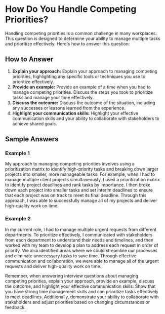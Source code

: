 How Do You Handle Competing Priorities?
============================================================

Handling competing priorities is a common challenge in many workplaces. This question is designed to determine your ability to manage multiple tasks and prioritize effectively. Here's how to answer this question:

How to Answer
-------------

1. **Explain your approach:** Explain your approach to managing competing priorities, highlighting any specific tools or techniques you use to prioritize effectively.
2. **Provide an example:** Provide an example of a time when you had to manage competing priorities. Discuss the steps you took to prioritize tasks and manage your time effectively.
3. **Discuss the outcome:** Discuss the outcome of the situation, including any successes or lessons learned from the experience.
4. **Highlight your communication skills:** Highlight your effective communication skills and your ability to collaborate with stakeholders to achieve shared goals.

Sample Answers
--------------

### Example 1

My approach to managing competing priorities involves using a prioritization matrix to identify high-priority tasks and breaking down larger projects into smaller, more manageable tasks. For example, when I had to manage multiple client projects simultaneously, I used a prioritization matrix to identify project deadlines and rank tasks by importance. I then broke down each project into smaller tasks and set interim deadlines to ensure that each project was on track to meet its final deadline. Through this approach, I was able to successfully manage all of my projects and deliver high-quality work on time.

### Example 2

In my current role, I had to manage multiple urgent requests from different departments. To prioritize effectively, I communicated with stakeholders from each department to understand their needs and timelines, and then worked with my team to develop a plan to address each request in order of priority. We also identified areas where we could streamline our processes and eliminate unnecessary tasks to save time. Through effective communication and collaboration, we were able to manage all of the urgent requests and deliver high-quality work on time.

Remember, when answering interview questions about managing competing priorities, explain your approach, provide an example, discuss the outcome, and highlight your effective communication skills. Show that you have strong time management skills and can prioritize tasks effectively to meet deadlines. Additionally, demonstrate your ability to collaborate with stakeholders and adjust priorities based on changing circumstances or feedback.
